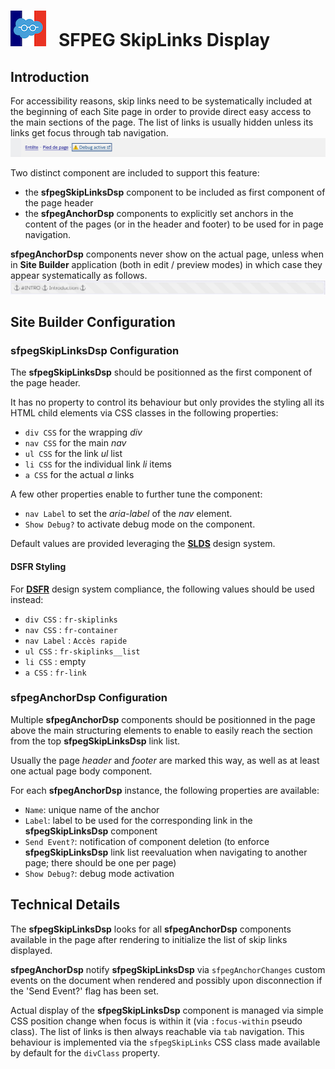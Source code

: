 # ![Logo](/media/Logo.png) &nbsp; SFPEG SkipLinks Display

## Introduction

For accessibility reasons, skip links need to be systematically included at the beginning
of each Site page in order to provide direct easy access to the main sections of the page.
The list of links is usually hidden unless its links get focus through tab navigation.
![Skip Links Display](/media/sfpegSkipLinksDsp.png)

Two distinct component are included to support this feature:
* the **sfpegSkipLinksDsp** component to be included as first component of the page header
* the **sfpegAnchorDsp** components to explicitly set anchors in the content of the pages
(or in the header and footer) to be used for in page navigation.

**sfpegAnchorDsp** components never show on the actual page, unless when in **Site Builder** 
application (both in edit / preview modes) in which case they appear systematically as follows. 
![Anchor Display](/media/sfpegAnchorDsp.png)


## Site Builder Configuration

### **sfpegSkipLinksDsp** Configuration

The **sfpegSkipLinksDsp** should be positionned as the first component of the page header.

It has no property to control its behaviour but only provides the styling all its HTML child
elements via CSS classes in the following properties:
* `div CSS` for the wrapping _div_
* `nav CSS` for the main _nav_
* `ul CSS` for the link _ul_ list
* `li CSS` for the individual link _li_ items
* `a CSS` for the actual _a_ links

A few other properties enable to further tune the component:
* `nav Label` to set the _aria-label_ of the _nav_ element.
* `Show Debug?` to activate debug mode on the component.


Default values are provided leveraging the **[SLDS](https://www.lightningdesignsystem.com/)**
design system.

#### **DSFR** Styling

For **[DSFR](https://www.systeme-de-design.gouv.fr/)** design system compliance,
the following values should be used instead:
* `div CSS` : `fr-skiplinks`
* `nav CSS` : `fr-container`
* `nav Label` : `Accès rapide`
* `ul CSS` : `fr-skiplinks__list`
* `li CSS` : empty
* `a CSS` : `fr-link`


### **sfpegAnchorDsp** Configuration

Multiple **sfpegAnchorDsp** components should be positionned in the page above the main 
structuring elements to enable to easily reach the section from the top **sfpegSkipLinksDsp**
link list.

Usually the page _header_ and _footer_ are marked this way, as well as at least one actual
page body component.

For each **sfpegAnchorDsp** instance, the following properties are available:
* `Name`: unique name of the anchor 
* `Label`: label to be used for the corresponding link in the **sfpegSkipLinksDsp** component
* `Send Event?`: notification of component deletion (to enforce **sfpegSkipLinksDsp** link list
reevaluation when navigating to another page; there should be one per page)
* `Show Debug?`: debug mode activation




## Technical Details

The **sfpegSkipLinksDsp** looks for all **sfpegAnchorDsp** components available in the 
page after rendering to initialize the list of skip links displayed.

**sfpegAnchorDsp** notify **sfpegSkipLinksDsp** via `sfpegAnchorChanges` custom events on the
document when rendered and possibly upon disconnection if the 'Send Event?' flag has been set.

Actual display of the **sfpegSkipLinksDsp** component is managed via simple CSS position change
when focus is within it (via `:focus-within` pseudo class). The list of links is then always
reachable via `tab` navigation. This behaviour is implemented via the `sfpegSkipLinks` CSS
class made available by default for the `divClass` property.
